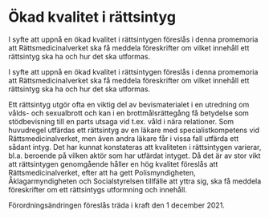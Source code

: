 # Ökad kvalitet i rättsintyg

I syfte att uppnå en ökad kvalitet i rättsintygen föreslås i denna promemoria att Rättsmedicinalverket ska få meddela föreskrifter om vilket innehåll ett rättsintyg ska ha och hur det ska utformas.

I syfte att uppnå en ökad kvalitet i rättsintygen föreslås i denna promemoria att Rättsmedicinalverket ska få meddela föreskrifter om vilket innehåll ett rättsintyg ska ha och hur det ska utformas.

Ett rättsintyg utgör ofta en viktig del av bevismaterialet i en utredning om vålds- och sexualbrott och kan i en brottmålsrättegång få betydelse som stödbevisning till en parts utsaga vid t.ex. våld i nära relationer. Som huvudregel utfärdas ett rättsintyg av en läkare med specialistkompetens vid Rättsmedicinalverket, men även andra läkare får i vissa fall utfärda ett sådant intyg. Det har kunnat konstateras att kvaliteten i rättsintygen varierar, bl.a. beroende på vilken aktör som har utfärdat intyget. Då det är av stor vikt att rättsintygen genomgående håller en hög kvalitet föreslås att Rättsmedicinalverket, efter att ha gett Polismyndigheten, Åklagarmyndigheten och Socialstyrelsen tillfälle att yttra sig, ska få meddela föreskrifter om ett rättsintygs utformning och innehåll.

Förordningsändringen föreslås träda i kraft den 1 december 2021.
